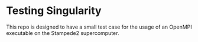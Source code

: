 # Testing Singularity

This repo is designed to have a small test case for the usage of an OpenMPI
executable on the Stampede2 supercomputer.
